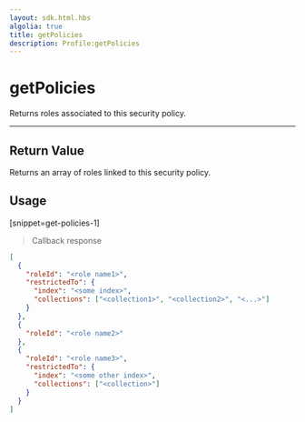 ```yaml
---
layout: sdk.html.hbs
algolia: true
title: getPolicies
description: Profile:getPolicies
---
```


  

# getPolicies
Returns roles associated to this security policy.

---

## Return Value

Returns an array of roles linked to this security policy.

## Usage

[snippet=get-policies-1]
> Callback response

```json
[
  {
    "roleId": "<role name1>",
    "restrictedTo": {
      "index": "<some index>",
      "collections": ["<collection1>", "<collection2>", "<...>"]
    }
  },
  {
    "roleId": "<role name2>"
  },
  {
    "roleId": "<role name3>",
    "restrictedTo": {
      "index": "<some other index>",
      "collections": ["<collection>"]
    }
  }
]
```